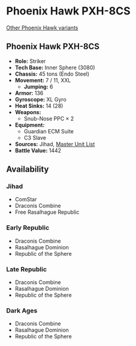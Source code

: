# Phoenix Hawk PXH-8CS

[Other Phoenix Hawk variants](../phoenix_hawk.md)

## Phoenix Hawk PXH-8CS
- **Role:** Striker
- **Tech Base:** Inner Sphere (3080)
- **Chassis:** 45 tons (Endo Steel)
- **Movement:** 7 / 11, XXL
  - **Jumping:** 6
- **Armor:** 136
- **Gyroscope:** XL Gyro
- **Heat Sinks:** 14 (28)
- **Weapons:**
  - Snub-Nose PPC × 2
- **Equipment:**
  - Guardian ECM Suite
  - C3 Slave
- **Sources:** Jihad, [Master Unit List](http://masterunitlist.info/Unit/Details/2510/phoenix-hawk-pxh-8cs)
- **Battle Value:** 1442

## Availability

### Jihad
- ComStar
- Draconis Combine
- Free Rasalhague Republic

### Early Republic
- Draconis Combine
- Rasalhague Dominion
- Republic of the Sphere

### Late Republic
- Draconis Combine
- Rasalhague Dominion
- Republic of the Sphere

### Dark Ages
- Draconis Combine
- Rasalhague Dominion
- Republic of the Sphere


